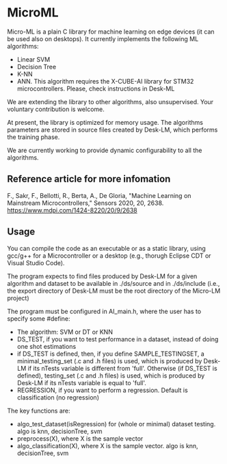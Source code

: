 # MicroML

Micro-ML is a plain C library for machine learning on edge devices (it can be used also on desktops). It currently implements the following ML algorithms:
- Linear SVM
- Decision Tree
- K-NN
- ANN. This algorithm requires the X-CUBE-AI library for STM32 microcontrollers. Please, check instructions in Desk-ML

We are extending the library to other algorithms, also unsupervised. Your voluntary contribution is welcome.

At present, the library is optimized for memory usage. The algorithms parameters are stored in source files created by Desk-LM, which performs the training phase.

We are currently working to provide dynamic configurability to all the algorithms.

## Reference article for more infomation
F., Sakr, F., Bellotti, R., Berta, A., De Gloria, "Machine Learning on Mainstream Microcontrollers," Sensors 2020, 20, 2638.
https://www.mdpi.com/1424-8220/20/9/2638

## Usage

You can compile the code as an executable or as a static library, using gcc/g++ for a Microcontroller or a desktop (e.g., thorugh Eclipse CDT or Visual Studio Code).

The program expects to find files produced by Desk-LM for a given algorithm and dataset to be available in ./ds/source and in ./ds/include (i.e., the export directory of Desk-LM must be the root directory of the Micro-LM project)

The program must be configured in AI_main.h, where the user has to specify some #define:
- The algorithm: SVM or DT or KNN
- DS_TEST, if you want to test performance in a dataset, instead of doing one shot estimations
- if DS_TEST is defined, then, if you define SAMPLE_TESTINGSET, a minimal_testing_set (.c and .h files) is used, which is produced by Desk-LM if its nTests variable is different from 'full'. Otherwise (if DS_TEST is defined), testing_set (.c and .h files) is used, which is produced by Desk-LM if its nTests variable is equal to 'full'.
- REGRESSION, if you want to perform a regression. Default is classification (no regression)

The key functions are:
- algo_test_dataset(isRegression) for (whole or minimal) dataset testing. algo is knn, decisionTree, svm
- preprocess(X), where X is the sample vector
- algo_classification(X), where X is the sample vector. algo is knn, decisionTree, svm

